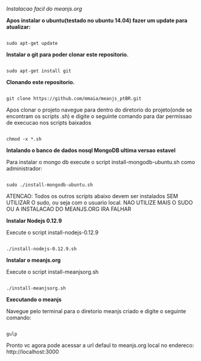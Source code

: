 *Instalacao facil do meanjs.org*

**Apos instalar o ubuntu(testado no ubuntu 14.04) fazer um update para atualizar:**

<code>
sudo apt-get update
</code>

**Instalar o git para poder clonar este repositorio.**

<code>
sudo apt-get install git
</code>

**Clonando este repositorio.**

<code>
git clone https://github.com/mmaia/meanjs_ptBR.git
</code>

Apos clonar o projeto navegue para dentro do diretorio do projeto(onde se encontram os scripts .sh) e digite o seguinte comando para dar permissao de execucao nos scripts baixados

<code>
chmod -x *.sh
</code>

**Intalando o banco de dados nosql MongoDB ultima versao estavel**

Para instalar o mongo db execute o script install-mongodb-ubuntu.sh como administrador: 

<code>
sudo ./install-mongodb-ubuntu.sh
</code>

ATENCAO: Todos os outros scripts abaixo devem ser instalados SEM UTILIZAR O sudo, ou seja com o usuario local. NAO UTILIZE MAIS O SUDO OU A INSTALACAO DO MEANJS.ORG IRA FALHAR


**Instalar Nodejs 0.12.9**

Execute o script install-nodejs-0.12.9

<code>
./install-nodejs-0.12.9.sh
</code>

**Instalar o meanjs.org**

Execute o script install-meanjsorg.sh

<code>
./install-meanjsorg.sh
</code>

**Executando o meanjs**

Navegue pelo terminal para o diretorio meanjs criado e digite o seguinte comando: 

<code>
gulp
</code>

Pronto vc agora pode acessar a url defaul to meanjs.org local no endereco: http://localhost:3000